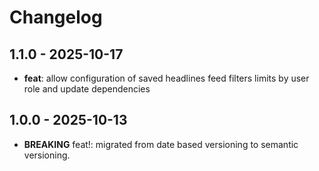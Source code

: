 # Changelog

## 1.1.0 - 2025-10-17
- **feat**: allow configuration of saved headlines feed filters limits by user role and update dependencies


## 1.0.0 - 2025-10-13

- **BREAKING** feat!: migrated from date based versioning to semantic versioning.